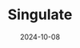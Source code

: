 ---  
layout: startup_page  
title: "Singulate"  
id: "singulate.com"  
permalink: "/singulatesingulate.com10082024/"  
website: "https://singulate.com/"  
funding_round: "Pre-Seed"  
funding_amount: "$2.3M"  
investors: "Bowery Capital, Seedcamp, Johnny Boufarhat, Paul Forster, Alex Theuma, Backfuture, Draper Startup House, Allen Gannett, Alen Cvisic, Liz Willits, Dillon Scanlan, Johnathan Kol Bar"  
about: "Singulate is a generative AI marketing platform that leverages AI and LLMs to revolutionize B2B email marketing. It focuses on simplifying audience segmentation and enhancing personalization at scale, addressing the limitations of traditional email blasts. The platform empowers marketers to create highly relevant content for individual customers, improving campaign effectiveness."  
markets: "AI, Marketing"  
hq: "Baltimore, Maryland, United States"  
founded_year: "2024"  
linkedin: "https://www.linkedin.com/company/singulate-ai"  
twitter: "https://twitter.com/singulate_ai"  
instagram: ""  
facebook: "https://www.facebook.com/profile.php?id=61566930090239"  
crunchbase: "https://www.crunchbase.com/organization/singulate"  
pitchbook: "https://pitchbook.com/profiles/company/685988-83"  

date_display: "08-Oct-2024"  
date: "2024-10-08"

# SEO Optimization  
meta_title: "Singulate - Pre-Seed Funding ($2.3M)"  
meta_description: "Singulate, Singulate is a generative AI marketing platform that leverages AI and LLMs to revolutionize B2B email marketing. It focuses on simplifying audience se..."  
meta_keywords: "Singulate, AI, Marketing, Pre-Seed funding"  
canonical_url: "https://startup.projectstartups.com/singulatesingulate.com10082024/"  
---